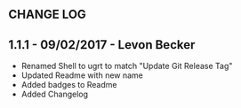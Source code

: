 ## CHANGE LOG

## 1.1.1 - 09/02/2017 - Levon Becker
* Renamed Shell to ugrt to match "Update Git Release Tag"
* Updated Readme with new name
* Added badges to Readme
* Added Changelog
